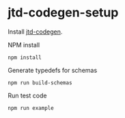 # jtd-codegen-setup

Install [jtd-codegen](https://github.com/jsontypedef/json-typedef-codegen).

NPM install
```
npm install
```

Generate typedefs for schemas
```
npm run build-schemas
```

Run test code
```
npm run example
```
